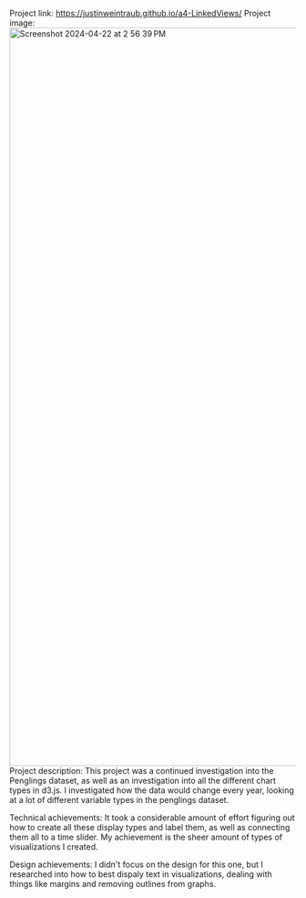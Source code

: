 Project link: https://justinweintraub.github.io/a4-LinkedViews/ 
Project image: <img width="1293" alt="Screenshot 2024-04-22 at 2 56 39 PM" src="https://github.com/JustinWeintraub/a4-LinkedViews/assets/44651405/65108a7e-770f-4f64-8ef9-e582b34bcd4d">
Project description: This project was a continued investigation into the Penglings dataset, as well as an investigation into all the different chart types in d3.js. I investigated how the data would change every year, looking at a lot of different variable types in the penglings dataset.

Technical achievements: It took a considerable amount of effort figuring out how to create all these display types and label them, as well as connecting them all to a time slider. My achievement is the sheer amount of types of visualizations I created.

Design achievements: I didn't focus on the design for this one, but I researched into how to best dispaly text in visualizations, dealing with things like margins and removing outlines from graphs.
